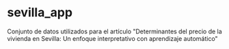 # sevilla_app

Conjunto de datos utilizados para el artículo "Determinantes del precio de la vivienda en Sevilla: Un enfoque interpretativo con aprendizaje automático"
